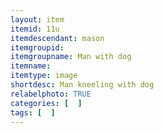 ```yaml
---
layout: item
itemid: 11u
itemdescendant: mason
itemgroupid: 
itemgroupname: Man with dog 
itemname: 
itemtype: image
shortdesc: Man kneeling with dog 
relabelphoto: TRUE 
categories: [  ]
tags: [  ]
---
```








